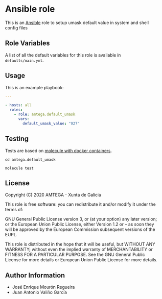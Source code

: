 # Ansible <!-- this role name --> role

This is an [Ansible](http://www.ansible.com) role to setup umask default value in system and shell config files

## Role Variables

A list of all the default variables for this role is available in `defaults/main.yml`.

## Usage

This is an example playbook:

```yaml
---

- hosts: all
  roles:
    - role: amtega.default_umask
      vars:
        default_umask_value: "027"
```

## Testing

Tests are based on [molecule with docker containers](https://molecule.readthedocs.io/en/latest/installation.html).

```shell
cd amtega.default_umask

molecule test
```

## License

Copyright (C) 2020 AMTEGA - Xunta de Galicia

This role is free software: you can redistribute it and/or modify it under the terms of:

GNU General Public License version 3, or (at your option) any later version; or the European Union Public License, either Version 1.2 or – as soon they will be approved by the European Commission ­subsequent versions of the EUPL.

This role is distributed in the hope that it will be useful, but WITHOUT ANY WARRANTY; without even the implied warranty of MERCHANTABILITY or FITNESS FOR A PARTICULAR PURPOSE.  See the GNU General Public License for more details or European Union Public License for more details.

## Author Information

- José Enrique Mourón Regueira
- Juan Antonio Valiño García
